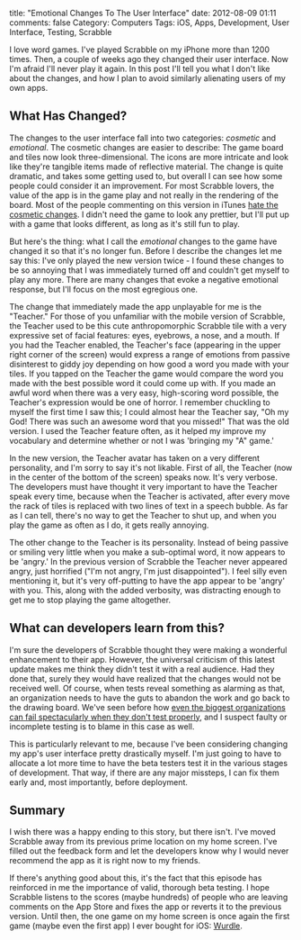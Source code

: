 title: "Emotional Changes To The User Interface"
date: 2012-08-09 01:11
comments: false
Category: Computers
Tags: iOS, Apps, Development, User Interface, Testing, Scrabble

<!-- ai l /images/scrabble/hero.png /images/scrabble/heroSmall.png 320 480 Scrabble for iPhone -->

I love word games.  I've played Scrabble on my iPhone more than 1200 times. Then, a couple of weeks ago they changed their user interface.  Now I'm afraid I'll never play it again. In this post I'll tell you what I don't like about the changes, and how I plan to avoid similarly alienating users of my own apps.

<!-- more -->

## What Has Changed?

The changes to the user interface fall into two categories: *cosmetic* and *emotional*.  The cosmetic changes are easier to describe: The game board and tiles now look three-dimensional. The icons are more intricate and look like they're tangible items made of reflective material. The change is quite dramatic, and takes some getting used to, but overall I can see how some people could consider it an improvement.  For most Scrabble lovers, the value of the app is in the game play and not really in the rendering of the board.  Most of the people commenting on this version in iTunes [hate the cosmetic changes](http://itunes.apple.com/us/app/scrabble/id284815117?mt=8).  I didn't need the game to look any prettier, but I'll put up with a game that looks different, as long as it's still fun to play. 

<!-- ai c /images/scrabble/old_v_new.png /images/scrabble/old_v_newSmall.png 512 369 The old version (L) and the new version (R) -->

But here's the thing: what I call the *emotional* changes to the game have changed it so that it's no longer fun.  Before I describe the changes let me say this: I've only played the new version twice - I found these changes to be so annoying that I was immediately turned off and couldn't get myself to play any more.  There are many changes that evoke a negative emotional response, but I'll focus on the most egregious one.

The change that immediately made the app unplayable for me is the "Teacher."  For those of you unfamiliar with the mobile version of Scrabble, the Teacher used to be this cute anthropomorphic Scrabble tile with a very expressive set of facial features: eyes, eyebrows, a nose, and a mouth. If you had the Teacher enabled, the Teacher's face (appearing in the upper right corner of the screen) would express a range of emotions from passive disinterest to giddy joy depending on how good a word you made with your tiles.  If you tapped on the Teacher the game would compare the word you made with the best possible word it could come up with.  If you made an awful word when there was a very easy, high-scoring word possible, the Teacher's expression would be one of horror.  I remember chuckling to myself the first time I saw this; I could almost hear the Teacher say, "Oh my God! There was such an awesome word that you missed!"  That was the old version.  I used the Teacher feature often, as it helped my improve my vocabulary and determine whether or not I was 'bringing my "A" game.'

<!-- ai c /images/scrabble/ot.png /images/scrabble/otSmall.png 512 381 The different expressions of the Teacher in the old version -->

In the new version, the Teacher avatar has taken on a very different personality, and I'm sorry to say it's not likable.  First of all, the Teacher (now in the center of the bottom of the screen) speaks now.  It's very verbose.  The developers must have thought it very important to have the Teacher speak every time, because when the Teacher is activated, after every move the rack of tiles is replaced with two lines of text in a speech bubble.  As far as I can tell, there's no way to get the Teacher to shut up, and when you play the game as often as I do, it gets really annoying. 

The other change to the Teacher is its personality. Instead of being passive or smiling very little when you make a sub-optimal word, it now appears to be 'angry.'  In the previous version of Scrabble the Teacher never appeared angry, just horrified ("I'm not angry, I'm just disappointed"). I feel silly even mentioning it, but it's very off-putting to have the app appear to be 'angry' with you.  This, along with the added verbosity, was distracting enough to get me to stop playing the game altogether.  

<!-- ai c /images/scrabble/nt.png /images/scrabble/ntSmall.png 512 724 The different expressions of the Teacher in the new version -->


## What can developers learn from this?

I'm sure the developers of Scrabble thought they were making a wonderful enhancement to their app.  However, the universal criticism of this latest update makes me think they didn't test it with a real audience.  Had they done that, surely they would have realized that the changes would not be received well.  Of course, when tests reveal something as alarming as that, an organization needs to have the guts to abandon the work and go back to the drawing board.  We've seen before how [even the biggest organizations can fail spectacularly when they don't test properly](https://aijaz.net/2010/02/16/follow-up-google-admits-buzz-was-only-tested-internally/index.html), and I suspect faulty or incomplete testing is to blame in this case as well. 

This is particularly relevant to me, because I've been considering changing my app's user interface pretty drastically myself.  I'm just going to have to allocate a lot more time to have the beta testers test it in the various stages of development.  That way, if there are any major missteps, I can fix them early and, most importantly, before deployment.

## Summary

I wish there was a happy ending to this story, but there isn't.  I've moved Scrabble away from its previous prime location on my home screen.  I've filled out the feedback form and let the developers know why I would never recommend the app as it is right now to my friends.  

If there's anything good about this, it's the fact that this episode has reinforced in me the importance of valid, thorough beta testing. I hope Scrabble listens to the scores (maybe hundreds) of people who are leaving comments on the App Store and fixes the app or reverts it to the previous version.  Until then, the one game on my home screen is once again the first game (maybe even the first app) I ever bought for iOS: [Wurdle](http://wurdlegame.com/).